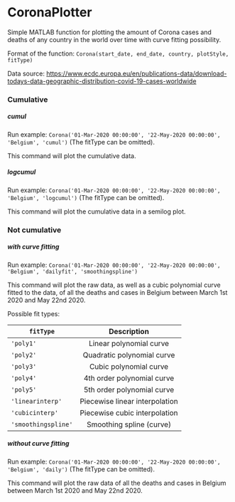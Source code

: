 # CoronaPlotter

Simple MATLAB function for plotting the amount of Corona cases and deaths of any country in the world over time with curve fitting possibility.

Format of the function: `Corona(start_date, end_date, country, plotStyle, fitType)`

Data source: https://www.ecdc.europa.eu/en/publications-data/download-todays-data-geographic-distribution-covid-19-cases-worldwide

### Cumulative
##### cumul
Run example: `Corona('01-Mar-2020 00:00:00', '22-May-2020 00:00:00', 'Belgium', 'cumul')` (The fitType can be omitted).

This command will plot the cumulative data.

##### logcumul
Run example: `Corona('01-Mar-2020 00:00:00', '22-May-2020 00:00:00', 'Belgium', 'logcumul')` (The fitType can be omitted).

This command will plot the cumulative data in a semilog plot.


### Not cumulative
##### with curve fitting
Run example: `Corona('01-Mar-2020 00:00:00', '22-May-2020 00:00:00', 'Belgium', 'dailyfit', 'smoothingspline')`

This command will plot the raw data, as well as a cubic polynomial curve fitted to the data, of all the deaths and cases in Belgium between March 1st 2020 and May 22nd 2020.

Possible fit types:

| `fitType`             | Description                      |
| --------------------- |:--------------------------------:|
| `'poly1'`             | Linear polynomial curve          |
| `'poly2'`             | Quadratic polynomial curve       |
| `'poly3'`             | Cubic polynomial curve           |
| `'poly4'`             | 4th order polynomial curve       |
| `'poly5'`             | 5th order polynomial curve       |
| `'linearinterp'`      | Piecewise linear interpolation   |
| `'cubicinterp'`       | Piecewise cubic interpolation    |
| `'smoothingspline'`   | Smoothing spline (curve)         |

##### without curve fitting
Run example: `Corona('01-Mar-2020 00:00:00', '22-May-2020 00:00:00', 'Belgium', 'daily')` (The fitType can be omitted).

This command will plot the raw data of all the deaths and cases in Belgium between March 1st 2020 and May 22nd 2020.

